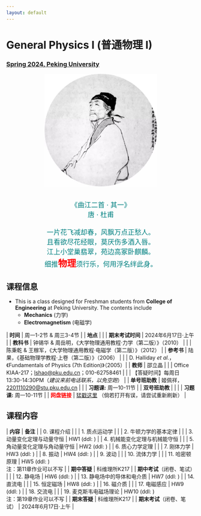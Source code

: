```yaml
---
layout: default
---
```


<style>
table {
  font-family: arial, sans-serif;
  border-collapse: collapse;
  width: 100%;
}

td, th {
  border: 1px solid #dddddd;
  text-align: left;
  padding: 8px;
}

tr:nth-child(odd) {
  background-color: #dddddd;
}
</style>


<!-- <h2>
<font color="red">
*** Notice: links are not maintained after the end of course! 
</font>
</h2> -->

# <b>General Physics I (普通物理 I)</b>

### <u>Spring 2024, Peking University</u>

<div style="display: flex; justify-content: center;">
<img src="../phy20/dufu.jpeg" width="300" height="300">
</div>

<p align="center">
<font color="teal" size="4">
<br> 《曲江二首 · 其一》<br>
唐 · 杜甫 <br>
<br>
一片花飞减却春，风飘万点正愁人。 <br>
且看欲尽花经眼，莫厌伤多酒入唇。 <br>
江上小堂巢翡翠，苑边高冢卧麒麟。 <br>
细推<font color="red" size="5"><b>物理</b></font>须行乐，何用浮名绊此身。 <br>
</font>
</p>

## 课程信息

- This is a class designed for Freshman students from <b>College of Engineering</b> at Peking University. The contents include
  - **Mechanics** (力学)
  - **Electromagnetism** (电磁学)

<!-- 
<div style="display: flex; justify-content: center;">
<a href="https://disk.pku.edu.cn/link/DFD02EC7E930172C5B6B31EF57327843" target="_blank"><img src="lecturenote_mechanics.png" width="100%"></a>
&nbsp; &nbsp;
<a href="https://disk.pku.edu.cn/link/DFD02EC7E930172C5B6B31EF57327843" target="_blank"><img src="lecturenote_electromagnetism.png" width="94%"></a>
</div> 
-->

| **时间** |  周一1-2节 & 周三3-4节 |
| **地点** |  |
| **期末考试时间** | 2024年6月17日·上午 |
| **教科书** | 钟锡华 & 周岳明，《大学物理通用教程·力学（第二版）》（2010） |
| | 陈秉乾 & 王稼军，《大学物理通用教程·电磁学（第二版）》（2012） |
| **参考书** | 陆果，《基础物理学教程·上卷（第二版）》（2006） |
| | D. Halliday *et al.*，《Fundamentals of Physics (7th Edition)》（2005）|
| **教师** | 邵立晶 | 
| | Office KIAA-217；lshao@pku.edu.cn；010-62758461 | 
| | 【答疑时间】每周日13:30-14:30PM（*建议来前电话联系，以免空跑*） | 
| **单号班助教** | 姬佩祥，2201110290@stu.pku.edu.cn |
| | **习题课:** 周一10-11节 |
| **双号班助教** |  |
| | **习题课:** 周一10-11节 |
| <font color="red"><b>网盘链接</b></font> | [猛戳这里](https://disk.pku.edu.cn:443/link/D86FCF0A773EDD5C29FDA0597FFCD2C2) （倘若打开有误，请尝试重新刷新） |

<p></p>

## 课程内容

| **内容** | **备注** |
| 0. 课程介绍 | |
| 1. 质点运动学 | |
| 2. 牛顿力学的基本定律 | |
| 3. 动量变化定理与动量守恒 | HW1 (ddl: ) |
| 4. 机械能变化定理与机械能守恒 | |
| 5. 角动量变化定理与角动量守恒 | HW2 (ddl: ) |
| 6. 质心力学定理 | |
| 7. 刚体力学 | HW3 (ddl: ) |
| 8. 振动 | HW4 (ddl: ) |
| 9. 波动 | |
| 10. 流体力学 | |
| 11. 哈密顿原理 | HW5 (ddl: )<br>注：第11章作业可以不写 |
| **期中答疑** | 科维理所K217 |
| **期中考试**（闭卷、笔试） |  |
| 12. 静电场 |  HW6 (ddl: )  |
| 13. 静电场中的导体和电介质 | HW7 (ddl: ) |
| 14. 直流电 |  |
| 15. 恒定磁场 | HW8 (ddl: ) |
| 16. 磁介质 |  |
| 17. 电磁感应 | HW9 (ddl: ) |
| 18. 交流电 | |
| 19. 麦克斯韦电磁场理论 | HW10 (ddl: )<br>注：第19章作业可以不写 |
| **期末答疑** | 科维理所K217 |
| **期末考试**（闭卷、笔试） |  2024年6月17日·上午 |

<p></p>


<!-- ## 学生对课程的总体评价

<div style="display: flex; justify-content: center;">
<img src="phy22_score.png" width="880">
</div> -->

<script type="text/x-mathjax-config">
  MathJax.Hub.Config({
    tex2jax: {
      inlineMath: [ ['$','$'] ],
      processEscapes: true
    }
  });
</script>
<script type="text/javascript" src="https://cdn.mathjax.org/mathjax/latest/MathJax.js?config=TeX-AMS-MML_HTMLorMML">
</script>

